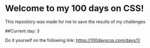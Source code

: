 # Welcome to my 100 days on CSS!
This repository was made for me to save the results of my challenges

##Current day: 3

Do it yourself on the following link:
https://100dayscss.com/days/1/
